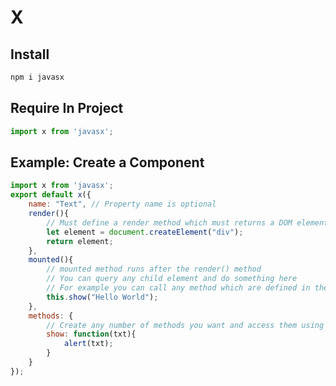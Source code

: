 # X

## Install
```javascript
npm i javasx
```

## Require In Project
```javascript
import x from 'javasx';
```

## Example: Create a Component
```javascript
import x from 'javasx';
export default x({
	name: "Text", // Property name is optional
	render(){ 
		// Must define a render method which must returns a DOM element
		let element = document.createElement("div");
		return element;
	},
	mounted(){
		// mounted method runs after the render() method 
		// You can query any child element and do something here
		// For example you can call any method which are defined in the method section below
		this.show("Hello World");
	},
	methods: {
		// Create any number of methods you want and access them using *this* keyword
		show: function(txt){
			alert(txt);
		}
	}
});
```